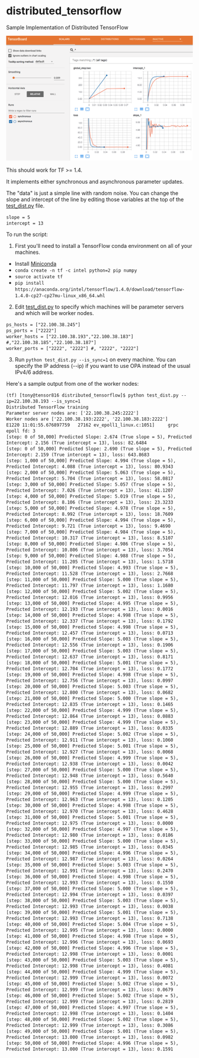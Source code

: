 # distributed_tensorflow
Sample Implementation of Distributed TensorFlow

![Async is faster than sync](https://github.com/mas-dse-greina/distributed_tensorflow/blob/master/training_time.png)

This should work for TF >= 1.4.

It implements either synchronous and asynchronous parameter updates.

The "data" is just a simple line with random noise. You can change the slope and intercept of the line by editing those variables at the top of the [test_dist.py](https://github.com/mas-dse-greina/distributed_tensorflow/blob/master/test_dist.py) file.

```
slope = 5
intercept = 13
```

To run the script:
1. First you'll need to install a TensorFlow conda environment on all of your machines.
+ Install [Miniconda](https://conda.io/miniconda.html)
+ `conda create -n tf -c intel python=2 pip numpy`
+ `source activate tf`
+ `pip install https://anaconda.org/intel/tensorflow/1.4.0/download/tensorflow-1.4.0-cp27-cp27mu-linux_x86_64.whl`
2. Edit [test_dist.py](https://github.com/mas-dse-greina/distributed_tensorflow/blob/master/test_dist.py) to specify which machines will be parameter servers and which will be worker nodes.
```
ps_hosts = ["22.100.38.245"]
ps_ports = ["2222"]
worker_hosts = ["22.100.38.193","22.100.38.183"] #,"22.100.38.185","22.100.38.187"]
worker_ports = ["2222", "2222"] #, "2222", "2222"]
```
3. Run `python test_dist.py --is_sync=1` on every machine. You can specify the IP address (--ip) if you want to use OPA instead of the usual IPv4/6 address.

Here's a sample output from one of the worker nodes:
```
(tf) [tony@tensor816 distributed_tensorflow]$ python test_dist.py --ip=22.100.38.193 --is_sync=1
Distributed TensorFlow training
Parameter server nodes are: ['22.100.38.245:2222']
Worker nodes are ['22.100.38.193:2222', '22.100.38.183:2222']
E1220 11:01:55.676897759   27162 ev_epoll1_linux.c:1051]     grpc epoll fd: 3
[step: 0 of 50,000] Predicted Slope: 2.674 (True slope = 5), Predicted Intercept: 2.156 (True intercept = 13), loss: 82.6484
[step: 0 of 50,000] Predicted Slope: 2.690 (True slope = 5), Predicted Intercept: 2.159 (True intercept = 13), loss: 643.8683
[step: 1,000 of 50,000] Predicted Slope: 4.994 (True slope = 5), Predicted Intercept: 4.088 (True intercept = 13), loss: 80.9343
[step: 2,000 of 50,000] Predicted Slope: 5.063 (True slope = 5), Predicted Intercept: 5.704 (True intercept = 13), loss: 58.0817
[step: 3,000 of 50,000] Predicted Slope: 5.057 (True slope = 5), Predicted Intercept: 7.026 (True intercept = 13), loss: 41.1207
[step: 4,000 of 50,000] Predicted Slope: 5.019 (True slope = 5), Predicted Intercept: 8.106 (True intercept = 13), loss: 23.3233
[step: 5,000 of 50,000] Predicted Slope: 4.978 (True slope = 5), Predicted Intercept: 8.992 (True intercept = 13), loss: 18.7609
[step: 6,000 of 50,000] Predicted Slope: 4.994 (True slope = 5), Predicted Intercept: 9.721 (True intercept = 13), loss: 9.4690
[step: 7,000 of 50,000] Predicted Slope: 4.984 (True slope = 5), Predicted Intercept: 10.317 (True intercept = 13), loss: 8.5107
[step: 8,000 of 50,000] Predicted Slope: 4.986 (True slope = 5), Predicted Intercept: 10.806 (True intercept = 13), loss: 3.7054
[step: 9,000 of 50,000] Predicted Slope: 4.988 (True slope = 5), Predicted Intercept: 11.205 (True intercept = 13), loss: 1.5718
[step: 10,000 of 50,000] Predicted Slope: 4.993 (True slope = 5), Predicted Intercept: 11.528 (True intercept = 13), loss: 2.7668
[step: 11,000 of 50,000] Predicted Slope: 5.000 (True slope = 5), Predicted Intercept: 11.797 (True intercept = 13), loss: 1.1680
[step: 12,000 of 50,000] Predicted Slope: 5.002 (True slope = 5), Predicted Intercept: 12.016 (True intercept = 13), loss: 0.9956
[step: 13,000 of 50,000] Predicted Slope: 4.995 (True slope = 5), Predicted Intercept: 12.193 (True intercept = 13), loss: 0.0016
[step: 14,000 of 50,000] Predicted Slope: 4.998 (True slope = 5), Predicted Intercept: 12.337 (True intercept = 13), loss: 0.1792
[step: 15,000 of 50,000] Predicted Slope: 4.998 (True slope = 5), Predicted Intercept: 12.457 (True intercept = 13), loss: 0.0713
[step: 16,000 of 50,000] Predicted Slope: 5.003 (True slope = 5), Predicted Intercept: 12.556 (True intercept = 13), loss: 0.1906
[step: 17,000 of 50,000] Predicted Slope: 5.003 (True slope = 5), Predicted Intercept: 12.637 (True intercept = 13), loss: 0.8171
[step: 18,000 of 50,000] Predicted Slope: 5.001 (True slope = 5), Predicted Intercept: 12.704 (True intercept = 13), loss: 0.1772
[step: 19,000 of 50,000] Predicted Slope: 4.998 (True slope = 5), Predicted Intercept: 12.756 (True intercept = 13), loss: 0.0997
[step: 20,000 of 50,000] Predicted Slope: 5.003 (True slope = 5), Predicted Intercept: 12.800 (True intercept = 13), loss: 0.0682
[step: 21,000 of 50,000] Predicted Slope: 5.000 (True slope = 5), Predicted Intercept: 12.835 (True intercept = 13), loss: 0.1465
[step: 22,000 of 50,000] Predicted Slope: 4.999 (True slope = 5), Predicted Intercept: 12.864 (True intercept = 13), loss: 0.0883
[step: 23,000 of 50,000] Predicted Slope: 4.999 (True slope = 5), Predicted Intercept: 12.889 (True intercept = 13), loss: 0.0335
[step: 24,000 of 50,000] Predicted Slope: 5.002 (True slope = 5), Predicted Intercept: 12.911 (True intercept = 13), loss: 0.1060
[step: 25,000 of 50,000] Predicted Slope: 5.001 (True slope = 5), Predicted Intercept: 12.927 (True intercept = 13), loss: 0.0068
[step: 26,000 of 50,000] Predicted Slope: 4.999 (True slope = 5), Predicted Intercept: 12.938 (True intercept = 13), loss: 0.0042
[step: 27,000 of 50,000] Predicted Slope: 5.000 (True slope = 5), Predicted Intercept: 12.948 (True intercept = 13), loss: 0.5640
[step: 28,000 of 50,000] Predicted Slope: 5.000 (True slope = 5), Predicted Intercept: 12.955 (True intercept = 13), loss: 0.2997
[step: 29,000 of 50,000] Predicted Slope: 4.999 (True slope = 5), Predicted Intercept: 12.963 (True intercept = 13), loss: 0.1205
[step: 30,000 of 50,000] Predicted Slope: 4.998 (True slope = 5), Predicted Intercept: 12.970 (True intercept = 13), loss: 0.4628
[step: 31,000 of 50,000] Predicted Slope: 5.001 (True slope = 5), Predicted Intercept: 12.975 (True intercept = 13), loss: 0.0000
[step: 32,000 of 50,000] Predicted Slope: 4.997 (True slope = 5), Predicted Intercept: 12.980 (True intercept = 13), loss: 0.0186
[step: 33,000 of 50,000] Predicted Slope: 5.000 (True slope = 5), Predicted Intercept: 12.985 (True intercept = 13), loss: 0.0345
[step: 34,000 of 50,000] Predicted Slope: 4.996 (True slope = 5), Predicted Intercept: 12.987 (True intercept = 13), loss: 0.0264
[step: 35,000 of 50,000] Predicted Slope: 5.003 (True slope = 5), Predicted Intercept: 12.991 (True intercept = 13), loss: 0.2470
[step: 36,000 of 50,000] Predicted Slope: 4.998 (True slope = 5), Predicted Intercept: 12.993 (True intercept = 13), loss: 0.1550
[step: 37,000 of 50,000] Predicted Slope: 5.000 (True slope = 5), Predicted Intercept: 12.994 (True intercept = 13), loss: 0.0397
[step: 38,000 of 50,000] Predicted Slope: 5.003 (True slope = 5), Predicted Intercept: 12.993 (True intercept = 13), loss: 0.0038
[step: 39,000 of 50,000] Predicted Slope: 5.001 (True slope = 5), Predicted Intercept: 12.993 (True intercept = 13), loss: 0.7138
[step: 40,000 of 50,000] Predicted Slope: 5.004 (True slope = 5), Predicted Intercept: 12.995 (True intercept = 13), loss: 0.0000
[step: 41,000 of 50,000] Predicted Slope: 4.998 (True slope = 5), Predicted Intercept: 12.996 (True intercept = 13), loss: 0.0693
[step: 42,000 of 50,000] Predicted Slope: 4.996 (True slope = 5), Predicted Intercept: 12.998 (True intercept = 13), loss: 0.0001
[step: 43,000 of 50,000] Predicted Slope: 5.003 (True slope = 5), Predicted Intercept: 12.998 (True intercept = 13), loss: 0.4081
[step: 44,000 of 50,000] Predicted Slope: 4.999 (True slope = 5), Predicted Intercept: 12.999 (True intercept = 13), loss: 0.0072
[step: 45,000 of 50,000] Predicted Slope: 5.002 (True slope = 5), Predicted Intercept: 12.999 (True intercept = 13), loss: 0.0679
[step: 46,000 of 50,000] Predicted Slope: 5.002 (True slope = 5), Predicted Intercept: 12.999 (True intercept = 13), loss: 0.2819
[step: 47,000 of 50,000] Predicted Slope: 4.997 (True slope = 5), Predicted Intercept: 12.998 (True intercept = 13), loss: 0.1404
[step: 48,000 of 50,000] Predicted Slope: 5.002 (True slope = 5), Predicted Intercept: 12.999 (True intercept = 13), loss: 0.3086
[step: 49,000 of 50,000] Predicted Slope: 5.001 (True slope = 5), Predicted Intercept: 13.000 (True intercept = 13), loss: 0.0982
[step: 50,000 of 50,000] Predicted Slope: 4.996 (True slope = 5), Predicted Intercept: 13.000 (True intercept = 13), loss: 0.1591
```
